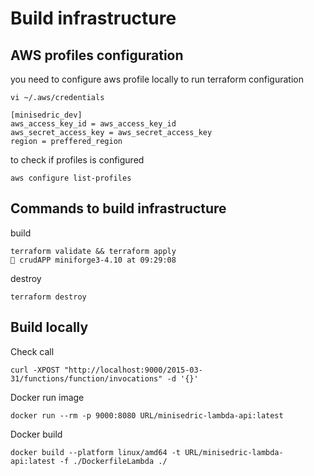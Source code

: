 

# Build infrastructure 

## AWS profiles configuration
you need to configure aws profile locally to run terraform configuration 

```shell 
vi ~/.aws/credentials
```

```shell 
[minisedric_dev]
aws_access_key_id = aws_access_key_id
aws_secret_access_key = aws_secret_access_key
region = preffered_region
```

to check if profiles is configured

```shell 
aws configure list-profiles           
```


## Commands to build infrastructure 
build 
```shell
terraform validate && terraform apply                                                                                                                                                                                                            crudAPP miniforge3-4.10 at 09:29:08
```
 
destroy 
```shell
terraform destroy      
```


## Build locally 

Check call 
```shell
curl -XPOST "http://localhost:9000/2015-03-31/functions/function/invocations" -d '{}'      
```

Docker run image 
```shell 
docker run --rm -p 9000:8080 URL/minisedric-lambda-api:latest      
```

Docker build 
```shell
docker build --platform linux/amd64 -t URL/minisedric-lambda-api:latest -f ./DockerfileLambda ./                               
```